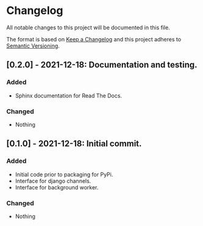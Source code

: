 # Changelog

All notable changes to this project will be documented in this file.

The format is based on [Keep a Changelog](http://keepachangelog.com/en/1.0.0/)
and this project adheres to [Semantic Versioning](http://semver.org/spec/v2.0.0.html).


## [0.2.0] - 2021-12-18: Documentation and testing.

### Added

+ Sphinx documentation for Read The Docs.

### Changed

+ Nothing


## [0.1.0] - 2021-12-18: Initial commit.

### Added

+ Initial code prior to packaging for PyPi.
+ Interface for django channels.
+ Interface for background worker.

### Changed

+ Nothing
